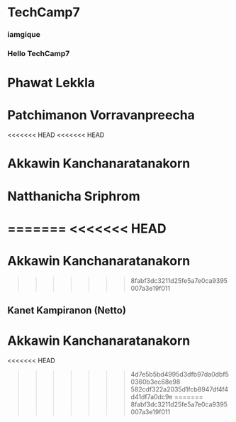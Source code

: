 # TechCamp7
### iamgique
### Hello TechCamp7
# Phawat Lekkla
# Patchimanon Vorravanpreecha
<<<<<<< HEAD
<<<<<<< HEAD
# Akkawin Kanchanaratanakorn
# Natthanicha Sriphrom
=======
<<<<<<< HEAD
=======
# Akkawin Kanchanaratanakorn
>>>>>>> 8fabf3dc3211d25fe5a7e0ca9395007a3e19f011
## Kanet Kampiranon (Netto)
# Akkawin Kanchanaratanakorn
<<<<<<< HEAD
>>>>>>> 4d7e5b5bd4995d3dfb97da0dbf50360b3ec68e98
>>>>>>> 582cdf322a2035d1fcb8947df4f4d41df7a0dc9e
=======
>>>>>>> 8fabf3dc3211d25fe5a7e0ca9395007a3e19f011
